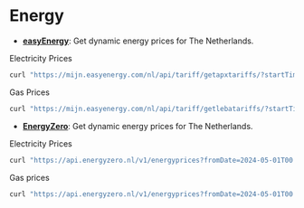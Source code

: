 # Energy

- **[easyEnergy](https://www.easyenergy.com/)**: Get dynamic energy prices for The Netherlands.

Electricity Prices

```bash
curl "https://mijn.easyenergy.com/nl/api/tariff/getapxtariffs/?startTimestamp=2024-05-01T00:00:00.000Z&endTimestamp=2024-05-02T00:00:00.000Z&includeVat=true"
```

Gas Prices

```bash
curl "https://mijn.easyenergy.com/nl/api/tariff/getlebatariffs/?startTimestamp=2024-05-01T00:00:00.000Z&endTimestamp=2024-05-02T00:00:00.000Z&includeVat=true""
```

- **[EnergyZero](https://energyzero.com/)**: Get dynamic energy prices for The Netherlands.

Electricity Prices

```bash
curl "https://api.energyzero.nl/v1/energyprices?fromDate=2024-05-01T00:00:00.00Z&tillDate=2024-05-02T00:00:00.00Z&usageType=1&interval=4&inclBtw=true"
```

Gas prices

```bash
curl "https://api.energyzero.nl/v1/energyprices?fromDate=2024-05-01T00:00:00.00Z&tillDate=2024-05-02T00:00:00.00Z&usageType=3&interval=4&inclBtw=true"
```
